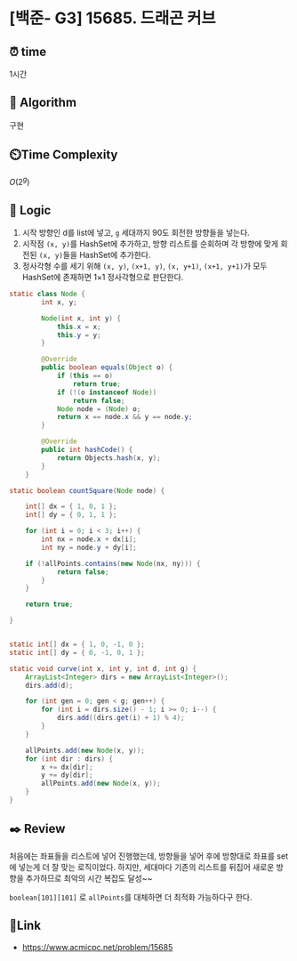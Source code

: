 
# [백준- G3] 15685. 드래곤 커브

## ⏰  **time**
1시간

## :pushpin: **Algorithm**
구현

## ⏲️**Time Complexity**
$O(2^g)$

## :round_pushpin: **Logic**

1. 시작 방향인 d를 list에 넣고, `g` 세대까지 90도 회전한 방향들을 넣는다.
2. 시작점 `(x, y)`를 HashSet에 추가하고, 방향 리스트를 순회하며 각 방향에 맞게 회전된 `(x, y)`들을 HashSet에 추가한다.
3. 정사각형 수를 세기 위해 `(x, y)`, `(x+1, y)`, `(x, y+1)`, `(x+1, y+1)`가 모두 HashSet에 존재하면 1×1 정사각형으로 판단한다.
   

```java
static class Node {
		int x, y;

		Node(int x, int y) {
			this.x = x;
			this.y = y;
		}

		@Override
		public boolean equals(Object o) {
			if (this == o)
				return true;
			if (!(o instanceof Node))
				return false;
			Node node = (Node) o;
			return x == node.x && y == node.y;
		}

		@Override
		public int hashCode() {
			return Objects.hash(x, y);
		}
	}
```
```java
static boolean countSquare(Node node) {

	int[] dx = { 1, 0, 1 };
	int[] dy = { 0, 1, 1 };

	for (int i = 0; i < 3; i++) {
		int nx = node.x + dx[i];
		int ny = node.y + dy[i];

	if (!allPoints.contains(new Node(nx, ny))) {
			return false;
		}
	}

	return true;

}
```
```java

static int[] dx = { 1, 0, -1, 0 };
static int[] dy = { 0, -1, 0, 1 };

static void curve(int x, int y, int d, int g) {
	ArrayList<Integer> dirs = new ArrayList<Integer>();
	dirs.add(d);

	for (int gen = 0; gen < g; gen++) {
		for (int i = dirs.size() - 1; i >= 0; i--) {
			dirs.add((dirs.get(i) + 1) % 4);
		}
	}

	allPoints.add(new Node(x, y));
	for (int dir : dirs) {
		x += dx[dir];
		y += dy[dir];
		allPoints.add(new Node(x, y));
	}
}
```


## :black_nib: **Review**

처음에는 좌표들을 리스트에 넣어 진행했는데, 방향들을 넣어 후에 방향대로 좌표를 set에 넣는게 더 잘 맞는 로직이었다.
하지만, 세대마다 기존의 리스트를 뒤집어 새로운 방향을 추가하므로 최악의 시간 복잡도 달성~~

`boolean[101][101]` 로 `allPoints`를 대체하면 더 최적화 가능하다구 한다.


## 📡**Link**
- https://www.acmicpc.net/problem/15685

